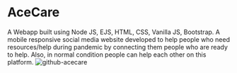 # AceCare
A Webapp built using Node JS, EJS, HTML, CSS, Vanilla JS, Bootstrap. A mobile responsive social media website developed to help people who need resources/help during pandemic by connecting them people who are ready to help. Also, in normal condition people can help each other on this platform. 
![github-acecare](https://user-images.githubusercontent.com/77589604/135035676-5e13b661-be2f-4ae4-bac1-168c87c19b74.jpg)
